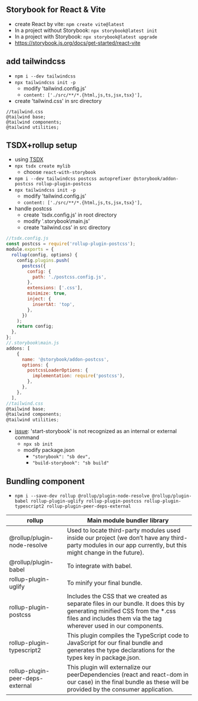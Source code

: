 ## Storybook for React & Vite

- create React by vite: `npm create vite@latest`
- In a project without Storybook: `npx storybook@latest init`
- In a project with Storybook: `npx storybook@latest upgrade`
- https://storybook.js.org/docs/get-started/react-vite

## add tailwindcss

- `npm i --dev tailwindcss`
- `npx tailwindcss init -p`
  - modify 'tailwind.config.js'
  - `content: ['./src/**/*.{html,js,ts,jsx,tsx}'],`
- create 'tailwind.css' in src directory

```
//tailwind.css
@tailwind base;
@tailwind components;
@tailwind utilities;
```

## TSDX+rollup setup

- using [TSDX](https://tsdx.io/)
- `npx tsdx create mylib`
  - choose `react-with-storybook`
- `npm i --dev tailwindcss postcss autoprefixer @storybook/addon-postcss rollup-plugin-postcss`
- `npx tailwindcss init -p`
  - modify 'tailwind.config.js'
  - `content: ['./src/**/*.{html,js,ts,jsx,tsx}'],`
- handle postcss
  - create `tsdx.config.js' in root directory
  - modify '.storybook\main.js'
  - create 'tailwind.css' in src directory

```js
//tsdx.config.js
const postcss = require('rollup-plugin-postcss');
module.exports = {
  rollup(config, options) {
    config.plugins.push(
      postcss({
        config: {
          path: './postcss.config.js',
        },
        extensions: ['.css'],
        minimize: true,
        inject: {
          insertAt: 'top',
        },
      })
    );
    return config;
  },
};
//.storybook\main.js
addons: [
    {
      name: '@storybook/addon-postcss',
      options: {
        postcssLoaderOptions: {
          implementation: require('postcss'),
        },
      },
    },
  ],
//tailwind.css
@tailwind base;
@tailwind components;
@tailwind utilities;
```

- [issue](https://stackoverflow.com/questions/69954986/start-storybook-is-not-recognized-as-an-internal-or-external-command): 'start-storybook' is not recognized as an internal or external command
  - `npx sb init`
  - modify package.json
    - `"storybook": "sb dev",`
    - `"build-storybook": "sb build"`

## Bundling component

- `npm i --save-dev rollup @rollup/plugin-node-resolve @rollup/plugin-babel rollup-plugin-uglify rollup-plugin-postcss rollup-plugin-typescript2 rollup-plugin-peer-deps-external`

|rollup| Main module bundler library|
|---|---|
|@rollup/plugin-node-resolve | Used to locate third-party modules used inside our project (we don’t have any third-party modules in our app currently, but this might change in the future).|
|@rollup/plugin-babel| To integrate with babel.|
|rollup-plugin-uglify |To minify your final bundle.|
|rollup-plugin-postcss | Includes the CSS that we created as separate files in our bundle. It does this by generating minified CSS from the *.css files and includes them via the <head> tag wherever used in our components.|
|rollup-plugin-typescript2 | This plugin compiles the TypeScript code to JavaScript for our final bundle and generates the type declarations for the types key in package.json.|
|rollup-plugin-peer-deps-external | This plugin will externalize our peerDependencies (react and react-dom in our case) in the final bundle as these will be provided by the consumer application.|
